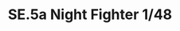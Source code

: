 ---
title: "SE.5a Night Fighter 1/48"
price: 3200 
desc: "PROFIPACK, SE.5a Night Fighter 1/48, razmera: 1/48"
img_path: "/assets/img/82133.jpg"
brand: EDUARD
available: false
special_offer: false
new: false
soon: false
cat: "Plasticne-Makete"
subcat: "PM-EDUARD"
subsubcat: ""
sifra: "82133"
---